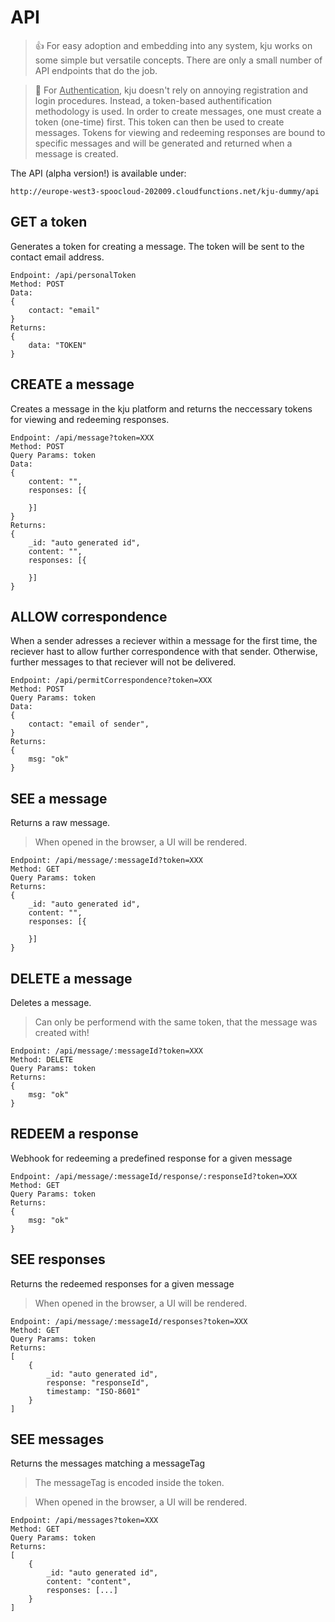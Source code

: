 # API

> 👍 For easy adoption and embedding into any system, kju works on some simple but versatile concepts. There are only a small number of API endpoints that do the job.

> 🔑 For <u>Authentication</u>, kju doesn't rely on annoying registration and login procedures. Instead, a token-based authentification methodology is used. In order to create messages, one must create a token (one-time) first. This token can then be used to create messages. Tokens for viewing and redeeming responses are bound to specific messages and will be generated and returned when a message is created.


The API (alpha version!) is available under:

`http://europe-west3-spoocloud-202009.cloudfunctions.net/kju-dummy/api`

## GET a token

Generates a token for creating a message. The token will be sent to the contact email address.

```
Endpoint: /api/personalToken
Method: POST
Data:
{
	contact: "email"
}
Returns:
{
	data: "TOKEN"
}
```

## CREATE a message

Creates a message in the kju platform and returns the neccessary tokens for viewing and redeeming responses.

```
Endpoint: /api/message?token=XXX
Method: POST
Query Params: token
Data:
{
	content: "",
	responses: [{

	}]
}
Returns:
{
	_id: "auto generated id",
	content: "",
	responses: [{

	}]
}
```

## ALLOW correspondence

When a sender adresses a reciever within a message for the first time, the reciever hast to allow further correspondence with that sender. Otherwise, further messages to that reciever will not be delivered.

```
Endpoint: /api/permitCorrespondence?token=XXX
Method: POST
Query Params: token
Data:
{
	contact: "email of sender",
}
Returns:
{
	msg: "ok"
}
```

## SEE a message

Returns a raw message.

> When opened in the browser, a UI will be rendered.

```
Endpoint: /api/message/:messageId?token=XXX
Method: GET
Query Params: token
Returns:
{
	_id: "auto generated id",
	content: "",
	responses: [{

	}]
}
```

## DELETE a message

Deletes a message.

> Can only be performend with the same token, that the message was created with!

```
Endpoint: /api/message/:messageId?token=XXX
Method: DELETE
Query Params: token
Returns:
{
	msg: "ok"
}
```

## REDEEM a response

Webhook for redeeming a predefined response for a given message

```
Endpoint: /api/message/:messageId/response/:responseId?token=XXX
Method: GET
Query Params: token
Returns:
{
	msg: "ok"
}
```

## SEE responses

Returns the redeemed responses for a given message

> When opened in the browser, a UI will be rendered.

```
Endpoint: /api/message/:messageId/responses?token=XXX
Method: GET
Query Params: token
Returns:
[
	{
		_id: "auto generated id",
		response: "responseId",
		timestamp: "ISO-8601"
	}
]
```

## SEE messages

Returns the messages matching a messageTag

> The messageTag is encoded inside the token. 

> When opened in the browser, a UI will be rendered.

```
Endpoint: /api/messages?token=XXX
Method: GET
Query Params: token
Returns:
[
	{
		_id: "auto generated id",
		content: "content",
		responses: [...]
	}
]
```
